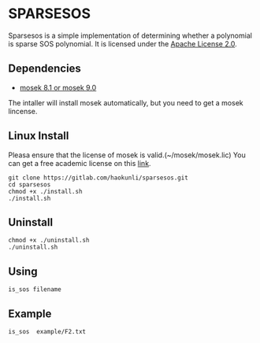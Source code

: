 SPARSESOS
================
Sparsesos is a simple implementation of determining whether a polynomial is sparse SOS polynomial.  It is licensed under the [Apache License 2.0](https://gitlab.com/haokunli/sparsesos/blob/master/LICENSE).

Dependencies
----------------
* [mosek 8.1 or mosek 9.0](https://www.mosek.com/) 

The intaller will install  mosek automatically, but you need to get a mosek lincense.

Linux Install  
---------------
Pleasa ensure that the license of mosek is valid.(~/mosek/mosek.lic)
You can get a free academic license on this [link](https://www.mosek.com/products/academic-licenses/).

```
git clone https://gitlab.com/haokunli/sparsesos.git
cd sparsesos
chmod +x ./install.sh
./install.sh
```

Uninstall
---------------
```
chmod +x ./uninstall.sh
./uninstall.sh
```

Using
---------------
```
is_sos filename
```
Example
--------------
```
is_sos  example/F2.txt 
```

